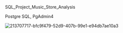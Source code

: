 
SQL_Project_Music_Store_Analysis


Postgre SQL,
PgAdmin4

![213707717-bfc9f479-52d9-407b-99e1-e94db7ae10a3](https://github.com/user-attachments/assets/74de0f4d-5c4d-4707-8e39-3a3d5546550c)
